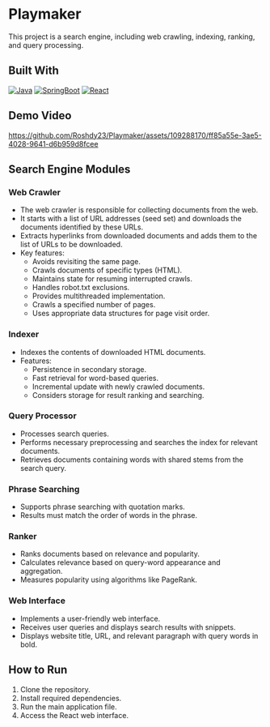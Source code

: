 # Playmaker
This project is a search engine, including web crawling, indexing, ranking, and query processing.

## Built With
[![Java][JAVA]][JAVA-url] [![SpringBoot][Spring-boot]][Spring-boot-url] [![React][React]][React-url]

## Demo Video
https://github.com/Roshdy23/Playmaker/assets/109288170/ff85a55e-3ae5-4028-9641-d6b959d8fcee

## Search Engine Modules

### Web Crawler 
- The web crawler is responsible for collecting documents from the web.
- It starts with a list of URL addresses (seed set) and downloads the documents identified by these URLs.
- Extracts hyperlinks from downloaded documents and adds them to the list of URLs to be downloaded.
- Key features:
    - Avoids revisiting the same page.
    - Crawls documents of specific types (HTML).
    - Maintains state for resuming interrupted crawls.
    - Handles robot.txt exclusions.
    - Provides multithreaded implementation.
    - Crawls a specified number of pages.
    - Uses appropriate data structures for page visit order.

### Indexer 
- Indexes the contents of downloaded HTML documents.
- Features:
    - Persistence in secondary storage.
    - Fast retrieval for word-based queries.
    - Incremental update with newly crawled documents.
    - Considers storage for result ranking and searching.

### Query Processor 
- Processes search queries.
- Performs necessary preprocessing and searches the index for relevant documents.
- Retrieves documents containing words with shared stems from the search query.

### Phrase Searching 
- Supports phrase searching with quotation marks.
- Results must match the order of words in the phrase.

### Ranker 
- Ranks documents based on relevance and popularity.
- Calculates relevance based on query-word appearance and aggregation.
- Measures popularity using algorithms like PageRank.

### Web Interface 
- Implements a user-friendly web interface.
- Receives user queries and displays search results with snippets.
- Displays website title, URL, and relevant paragraph with query words in bold.


## How to Run
1. Clone the repository.
2. Install required dependencies.
3. Run the main application file.
4. Access the React web interface.



[JAVA]: https://img.shields.io/badge/Java-orange?style=for-the-badge&logo=CoffeeScript
[JAVA-url]: https://www.java.com/
[Spring-boot]: https://img.shields.io/badge/springboot-black?style=for-the-badge&logo=springboot
[Spring-boot-url]: https://spring.io/projects/spring-boot
[React]: https://img.shields.io/badge/react-grey?style=for-the-badge&logo=react
[React-url]: https://react.dev/
